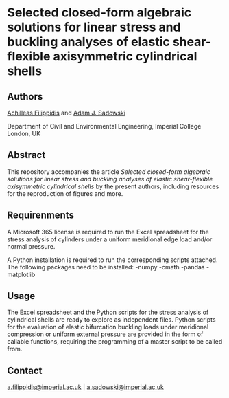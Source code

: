 
# Selected closed-form algebraic solutions for linear stress and buckling analyses of elastic shear-flexible axisymmetric cylindrical shells

## Authors

[Achilleas Filippidis](mailto:a.filippidis@imperial.ac.uk?subject=[GitHub]%20AQUINAS%20Query) and [Adam J. Sadowski](mailto:a.sadowski@imperial.ac.uk?subject=[GitHub]%20AQUINAS%20Query)

Department of Civil and Environmental Engineering, Imperial College London, UK

## Abstract
This repository accompanies the article _Selected closed-form algebraic solutions for linear stress and buckling analyses of elastic shear-flexible axisymmetric cylindrical shells_ by the present authors, including resources for the reproduction of figures and more.

## Requirenments
A Microsoft 365 license is required to run the Excel spreadsheet for the stress analysis of cylinders under a uniform meridional edge load and/or normal pressure.

A Python installation is required to run the corresponding scripts attached. The following packages need to be installed:
-numpy
-cmath
-pandas
-matplotlib

## Usage
The Excel spreadsheet and the Python scripts for the stress analysis of cylindrical shells are ready to explore as independent files.
Python scripts for the evaluation of elastic bifurcation buckling loads under meridional compression or uniform external pressure are provided in the form of callable functions, requiring the programming of a master script to be called from.


## Contact
a.filippidis@imperial.ac.uk  |  a.sadowski@imperial.ac.uk
